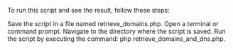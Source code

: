 To run this script and see the result, follow these steps:

Save the script in a file named retrieve_domains.php.
Open a terminal or command prompt.
Navigate to the directory where the script is saved.
Run the script by executing the command: php retrieve_domains_and_dns.php.
